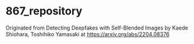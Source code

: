 # 867_repository
Originated from Detecting Deepfakes with Self-Blended Images by Kaede Shiohara, Toshihiko Yamasaki at https://arxiv.org/abs/2204.08376<br>
